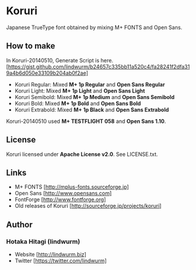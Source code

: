 Koruri
======

Japanese TrueType font obtained by mixing M+ FONTS and Open Sans.

## How to make

In Koruri-20140510, Generate Script is here.
[https://gist.github.com/lindwurm/b24657c335bb11a520c4/fa28241f2dfa319a4b6d050e33109b204ab0f2ae]

- Koruri Regular: Mixed **M+ 1p Regular** and **Open Sans Regular**
- Koruri Light: Mixed **M+ 1p Light** and **Open Sans Light**
- Koruri Semibold: Mixed **M+ 1p Medium** and **Open Sans Semibold**
- Koruri Bold: Mixed **M+ 1p Bold** and **Open Sans Bold**
- Koruri Extrabold: Mixed **M+ 1p Black** and **Open Sans Extrabold**

Koruri-20140510 used **M+ TESTFLIGHT 058** and **Open Sans 1.10**.

## License

Koruri licensed under **Apache License v2.0**. See LICENSE.txt.

## Links

- M+ FONTS [http://mplus-fonts.sourceforge.jp]
- Open Sans [http://www.opensans.com]
- FontForge [http://www.fontforge.org]
- Old releases of Koruri [http://sourceforge.jp/projects/koruri]

## Author

### Hotaka Hitagi (lindwurm)

- Website [http://lindwurm.biz]
- Twitter [https://twitter.com/lindwurm]

